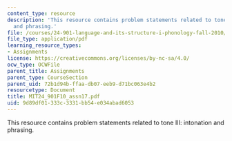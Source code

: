 ```yaml
---
content_type: resource
description: 'This resource contains problem statements related to tone III: intonation
  and phrasing.'
file: /courses/24-901-language-and-its-structure-i-phonology-fall-2010/9d89df01333c3331bb54e034abad6053_MIT24_901F10_assn17.pdf
file_type: application/pdf
learning_resource_types:
- Assignments
license: https://creativecommons.org/licenses/by-nc-sa/4.0/
ocw_type: OCWFile
parent_title: Assignments
parent_type: CourseSection
parent_uid: 72b1d94b-ffaa-db07-eeb9-d71bc063e4b2
resourcetype: Document
title: MIT24_901F10_assn17.pdf
uid: 9d89df01-333c-3331-bb54-e034abad6053
---
```

This resource contains problem statements related to tone III: intonation and phrasing.